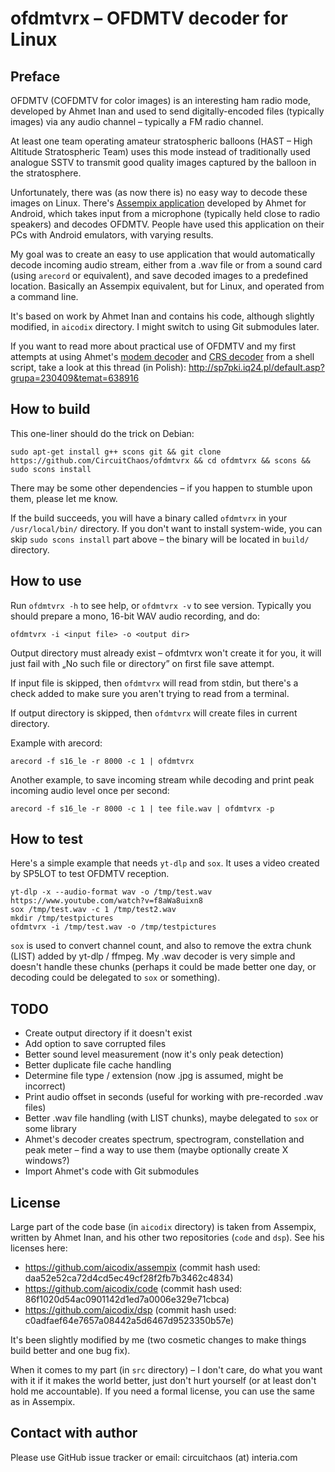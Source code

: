 # ofdmtvrx – OFDMTV decoder for Linux

## Preface

OFDMTV (COFDMTV for color images) is an interesting ham radio mode, developed by Ahmet Inan and used to send digitally-encoded files (typically images) via any audio channel – typically a FM radio channel.

At least one team operating amateur stratospheric balloons (HAST – High Altitude Stratospheric Team) uses this mode instead of traditionally used analogue SSTV to transmit good quality images captured by the balloon in the stratosphere.

Unfortunately, there was (as now there is) no easy way to decode these images on Linux. There's [Assempix application](https://github.com/aicodix/assempix) developed by Ahmet for Android, which takes input from a microphone (typically held close to radio speakers) and decodes OFDMTV. People have used this application on their PCs with Android emulators, with varying results.

My goal was to create an easy to use application that would automatically decode incoming audio stream, either from a .wav file or from a sound card (using `arecord` or equivalent), and save decoded images to a predefined location. Basically an Assempix equivalent, but for Linux, and operated from a command line.

It's based on work by Ahmet Inan and contains his code, although slightly modified, in `aicodix` directory. I might switch to using Git submodules later.

If you want to read more about practical use of OFDMTV and my first attempts at using Ahmet's [modem decoder](https://github.com/aicodix/modem) and [CRS decoder](https://github.com/aicodix/crs) from a shell script, take a look at this thread (in Polish): http://sp7pki.iq24.pl/default.asp?grupa=230409&temat=638916

## How to build

This one-liner should do the trick on Debian:

`sudo apt-get install g++ scons git && git clone https://github.com/CircuitChaos/ofdmtvrx && cd ofdmtvrx && scons && sudo scons install`

There may be some other dependencies – if you happen to stumble upon them, please let me know.

If the build succeeds, you will have a binary called `ofdmtvrx` in your `/usr/local/bin/` directory. If you don't want to install system-wide, you can skip `sudo scons install` part above – the binary will be located in `build/` directory.

## How to use

Run `ofdmtvrx -h` to see help, or `ofdmtvrx -v` to see version. Typically you should prepare a mono, 16-bit WAV audio recording, and do:

`ofdmtvrx -i <input file> -o <output dir>`

Output directory must already exist – ofdmtvrx won't create it for you, it will just fail with „No such file or directory” on first file save attempt.

If input file is skipped, then `ofdmtvrx` will read from stdin, but there's a check added to make sure you aren't trying to read from a terminal.

If output directory is skipped, then `ofdmtvrx` will create files in current directory.

Example with arecord:

`arecord -f s16_le -r 8000 -c 1 | ofdmtvrx`

Another example, to save incoming stream while decoding and print peak incoming audio level once per second:

`arecord -f s16_le -r 8000 -c 1 | tee file.wav | ofdmtvrx -p`

## How to test

Here's a simple example that needs `yt-dlp` and `sox`. It uses a video created by SP5LOT to test OFDMTV reception.

```
yt-dlp -x --audio-format wav -o /tmp/test.wav https://www.youtube.com/watch?v=f8aWa8uixn8
sox /tmp/test.wav -c 1 /tmp/test2.wav
mkdir /tmp/testpictures
ofdmtvrx -i /tmp/test.wav -o /tmp/testpictures
```

`sox` is used to convert channel count, and also to remove the extra chunk (LIST) added by yt-dlp / ffmpeg. My .wav decoder is very simple and doesn't handle these chunks (perhaps it could be made better one day, or decoding could be delegated to `sox` or something).

## TODO

* Create output directory if it doesn't exist
* Add option to save corrupted files
* Better sound level measurement (now it's only peak detection)
* Better duplicate file cache handling
* Determine file type / extension (now .jpg is assumed, might be incorrect)
* Print audio offset in seconds (useful for working with pre-recorded .wav files)
* Better .wav file handling (with LIST chunks), maybe delegated to `sox` or some library
* Ahmet's decoder creates spectrum, spectrogram, constellation and peak meter – find a way to use them (maybe optionally create X windows?)
* Import Ahmet's code with Git submodules

## License

Large part of the code base (in `aicodix` directory) is taken from Assempix, written by Ahmet Inan, and his other two repositories (`code` and `dsp`). See his licenses here:

* https://github.com/aicodix/assempix (commit hash used: daa52e52ca72d4cd5ec49cf28f2fb7b3462c4834)
* https://github.com/aicodix/code (commit hash used: 86f1020d54ac0901142d1ed7a0006e329e71cbca)
* https://github.com/aicodix/dsp (commit hash used: c0adfaef64e7657a08442a5d6467d9523350b57e)

It's been slightly modified by me (two cosmetic changes to make things build better and one bug fix).

When it comes to my part (in `src` directory) – I don't care, do what you want with it if it makes the world better, just don't hurt yourself (or at least don't hold me accountable). If you need a formal license, you can use the same as in Assempix.

## Contact with author

Please use GitHub issue tracker or email: circuitchaos (at) interia.com
